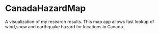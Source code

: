 # CanadaHazardMap
A visualization of my research results. This map app allows fast lookup of wind,snow and earthquake hazard for locations in Canada.